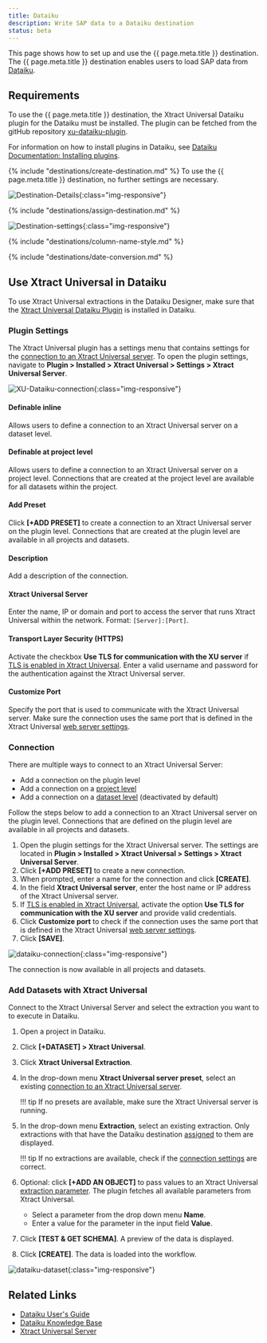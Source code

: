 ```yaml
---
title: Dataiku
description: Write SAP data to a Dataiku destination
status: beta
---
```


This page shows how to set up and use the {{ page.meta.title }} destination. 
The {{ page.meta.title }} destination enables users to load SAP data from [Dataiku](https://www.dataiku.com/).


## Requirements

To use the {{ page.meta.title }} destination, the Xtract Universal Dataiku plugin for the Dataiku must be installed. 
The plugin can be fetched from the gitHub repository [xu-dataiku-plugin](https://github.com/theobald-software/xu-dataiku-plugin).

For information on how to install plugins in Dataiku, see [Dataiku Documentation: Installing plugins](https://doc.dataiku.com/dss/latest/plugins/installing.html).


<!---
The plugin is available in the [Dataiku Plugin Store]().
-->

{% include "destinations/create-destination.md" %}
To use the {{ page.meta.title }} destination, no further settings are necessary.

![Destination-Details](../../assets/images/xu/documentation/destinations/dataiku/destination-details.png){:class="img-responsive"}

{% include "destinations/assign-destination.md" %}

![Destination-settings](../../assets/images/xu/documentation/destinations/dataiku/destination-settings.png){:class="img-responsive"}

{% include "destinations/column-name-style.md" %}

{% include "destinations/date-conversion.md" %}


## Use Xtract Universal in Dataiku

To use Xtract Universal extractions in the Dataiku Designer, make sure that the [Xtract Universal Dataiku Plugin](https://github.com/theobald-software/xu-dataiku-plugin) is installed in Dataiku. 


### Plugin Settings

The Xtract Universal plugin has a settings menu that contains settings for the [connection to an Xtract Universal server](#connection).
To open the plugin settings, navigate to **Plugin > Installed > Xtract Universal > Settings > Xtract Universal Server**.

![XU-Dataiku-connection](../../assets/images/xu/documentation/destinations/dataiku/XU-Dataiku-connection.png){:class="img-responsive"}

#### Definable inline
Allows users to define a connection to an Xtract Universal server on a dataset level.

#### Definable at project level
Allows users to define a connection to an Xtract Universal server on a project level.
Connections that are created at the project level are available for all datasets within the project.

#### Add Preset
Click **[+ADD PRESET]** to create a connection to an Xtract Universal server on the plugin level.
Connections that are created at the plugin level are available in all projects and datasets.

#### Description
Add a description of the connection.

#### Xtract Universal Server
Enter the name, IP or domain and port to access the server that runs Xtract Universal within the network.
Format: `[Server]:[Port]`.

#### Transport Layer Security (HTTPS)
Activate the checkbox **Use TLS for communication with the XU server** if [TLS is enabled in Xtract Universal](../access-restrictions/restrict-server-access.md/#activate-tls-encryption).
Enter a valid username and password for the authentication against the Xtract Universal server.

#### Customize Port
Specify the port that is used to communicate with the Xtract Universal server.
Make sure the connection uses the same port that is defined in the Xtract Universal [web server settings](../server/server-settings.md/#web-server).


### Connection

There are multiple ways to connect to an Xtract Universal Server:
- Add a connection on the plugin level
- Add a connection on a [project level](#definable-at-project-level)
- Add a connection on a [dataset level](#definable-inline) (deactivated by default)

Follow the steps below to add a connection to an Xtract Universal server on the plugin level.
Connections that are defined on the plugin level are available in all projects and datasets.

1. Open the plugin settings for the Xtract Universal server. 
The settings are located in **Plugin > Installed > Xtract Universal > Settings > Xtract Universal Server**.
2. Click **[+ADD PRESET]** to create a new connection.
3. When prompted, enter a name for the connection and click **[CREATE]**.
4. In the field **Xtract Universal server**, enter the host name or IP address of the Xtract Universal server.
5. If [TLS is enabled in Xtract Universal](../access-restrictions/restrict-server-access.md/#activate-tls-encryption), activate the option **Use TLS for communication with the XU server** and provide valid credentials.
6. Click **Customize port** to check if the connection uses the same port that is defined in the Xtract Universal [web server settings](../server/server-settings.md/#web-server).
7. Click **[SAVE]**.

![dataiku-connection](../../assets/images/xu/documentation/destinations/dataiku/dataiku-connection.gif){:class="img-responsive"}

The connection is now available in all projects and datasets.


### Add Datasets with Xtract Universal


Connect to the Xtract Universal Server and select the extraction you want to to execute in Dataiku.

1. Open a project in Dataiku.
2. Click **[+DATASET] >	Xtract Universal**.
3. Click **Xtract Universal Extraction**.
4. In the drop-down menu **Xtract Universal server preset**, select an existing [connection to an Xtract Universal server](#connection).

	!!! tip
		If no presets are available, make sure the Xtract Universal server is running.
		
5. In the drop-down menu **Extraction**, select an existing extraction.
Only extractions with that have the Dataiku destination [assigned](#assign-the-dataiku-destination-to-an-extraction) to them are displayed. 

	!!! tip
		If no extractions are available, check if the [connection settings](#plugin-settings) are correct.

6. Optional: click **[+ADD AN OBJECT]** to pass values to an Xtract Universal [extraction parameter](../parameters/extraction-parameters.md). 
The plugin fetches all available parameters from Xtract Universal.
	- Select a parameter from the drop down menu **Name**.
	- Enter a value for the parameter in the input field **Value**.
7. Click **[TEST & GET SCHEMA]**. A preview of the data is displayed.
8. Click **[CREATE]**. The data is loaded into the workflow.
		
![dataiku-dataset](../../assets/images/xu/documentation/destinations/dataiku/dataiku-dataset.gif){:class="img-responsive"}



## Related Links
- [Dataiku User's Guide](https://doc.dataiku.com/dss/latest/)
- [Dataiku Knowledge Base](https://knowledge.dataiku.com/latest/)
- [Xtract Universal Server](../server/index.md)